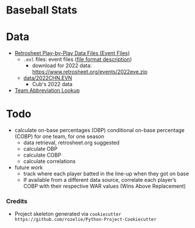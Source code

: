 # Baseball Stats

# Data
- [Retrosheet Play-by-Play Data Files (Event Files)](https://www.retrosheet.org/game.htm)
  - `.evl` files: event files ([file format description](https://www.retrosheet.org/eventfile.htm))
    - download for 2022 data: https://www.retrosheet.org/events/2022eve.zip
  - [data/2022CHN.EVN](data/2022CHN.EVN)
    - Cub's 2022 data
- [Team Abbreviation Lookup](https://www.retrosheet.org/TEAMABR.TXT)

# Todo
- calculate on-base percentages (OBP) conditional on-base percentage (COBP) for one team, for one season
    - data retrieval, retrosheet.org suggested
    - calculate OBP
    - calculate COBP
    - calculate correlations
- future work
    - track where each player batted in the line-up when they got on base
    - If available from a different data source, correlate each player’s COBP with their respective WAR values (Wins Above Replacement)

### Credits
- Project skeleton generated via `cookiecutter https://github.com/rozelie/Python-Project-Cookiecutter`